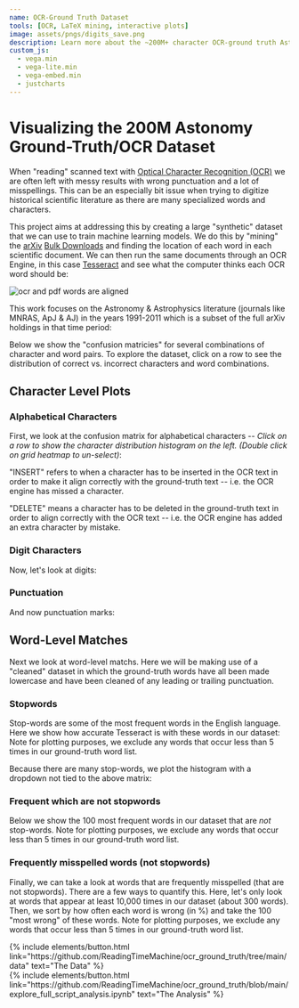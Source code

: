```yaml
---
name: OCR-Ground Truth Dataset
tools: [OCR, LaTeX mining, interactive plots]
image: assets/pngs/digits_save.png
description: Learn more about the ~200M+ character OCR-ground truth Astronomy literature dataset.
custom_js:
  - vega.min
  - vega-lite.min
  - vega-embed.min
  - justcharts
---
```



# Visualizing the 200M Astonomy Ground-Truth/OCR Dataset

When "reading" scanned text with [Optical Character Recognition (OCR)](https://en.wikipedia.org/wiki/Optical_character_recognition) we are often left with messy results with wrong punctuation and a lot of misspellings. This can be an especially bit issue when trying to digitize historical scientific literature as there are many specialized words and characters.

This project aims at addressing this by creating a large "synthetic" dataset that we can use to train machine learning models.  We do this by "mining" the [arXiv](https://arxiv.org/) [Bulk Downloads](https://info.arxiv.org/help/bulk_data/index.html) and finding the location of each word in each scientific document.  We can then run the same documents through an OCR Engine, in this 
case [Tesseract](https://github.com/tesseract-ocr/tesseract) and see what the computer thinks each OCR word should be:

![ocr and pdf words are aligned]({{site.baseurl}}/assets/pngs/diagram_website.png)

This work focuses on the Astronomy & Astrophysics literature (journals like MNRAS, ApJ & AJ) in the years 1991-2011 which is a subset of the full arXiv holdings in that time period:
<vegachart schema-url="{{ site.baseurl }}/assets/json/timechart.json" style="width: 100%"></vegachart>


Below we show the "confusion matricies" for several combinations of character and word pairs.  To explore the dataset, click on a row to see the distribution of correct vs. incorrect characters and word combinations.

## Character Level Plots

### Alphabetical Characters

First, we look at the confusion matrix for alphabetical characters -- *Click on a row to show the character distribution histogram on the left. (Double click on grid heatmap to un-select)*:
<vegachart schema-url="{{ site.baseurl }}/assets/json/alphas.json" style="width: 100%"></vegachart>


"INSERT" refers to when a character has to be inserted in the OCR text in order to make it align correctly with the ground-truth text -- i.e. the OCR engine has missed a character.

"DELETE" means a character has to be deleted in the ground-truth text in order to align correctly with the OCR text -- i.e. the OCR engine has added an extra character by mistake.

### Digit Characters

Now, let's look at digits:
<vegachart schema-url="{{ site.baseurl }}/assets/json/digits.json" style="width: 100%"></vegachart>

### Punctuation

And now punctuation marks:
<vegachart schema-url="{{ site.baseurl }}/assets/json/punctuation.json" style="width: 100%"></vegachart>
 
  

## Word-Level Matches

Next we look at word-level matchs.  Here we will be making use of a "cleaned" dataset in which the ground-truth words have all been made lowercase and have been cleaned of any leading or trailing punctuation.

### Stopwords

Stop-words are some of the most frequent words in the English language.  Here we show how accurate Tesseract is with these words in our dataset:
<vegachart schema-url="{{ site.baseurl }}/assets/json/stopwords_justmatrix.json" style="width: 100%"></vegachart>
Note for plotting purposes, we exclude any words that occur less than 5 times in our ground-truth word list.

Because there are many stop-words, we plot the histogram with a dropdown not tied to the above matrix:
<vegachart schema-url="{{ site.baseurl }}/assets/json/stopwords_hist.json" style="width: 100%"></vegachart>



### Frequent which are not stopwords

Below we show the 100 most frequent words in our dataset that are *not* stop-words.
<vegachart schema-url="{{ site.baseurl }}/assets/json/most_freq_nonstop.json" style="width: 100%"></vegachart>
Note for plotting purposes, we exclude any words that occur less than 5 times in our ground-truth word list.

### Frequently misspelled words (not stopwords)

Finally, we can take a look at words that are frequently misspelled (that are not stopwords).  There are a few ways to quantify this.  Here, let's only look at words that appear at least 10,000 times in our dataset (about 300 words).  Then, we sort by how often each word is wrong (in %) and take the 100 "most wrong" of these words.
<vegachart schema-url="{{ site.baseurl }}/assets/json/freqmiss.json" style="width: 100%"></vegachart>
Note for plotting purposes, we exclude any words that occur less than 5 times in our ground-truth word list.



<!-- these are written in a combo of html and liquid --> 

<div class="left">
{% include elements/button.html link="https://github.com/ReadingTimeMachine/ocr_ground_truth/tree/main/data" text="The Data" %}
</div>

<div class="right">
{% include elements/button.html link="https://github.com/ReadingTimeMachine/ocr_ground_truth/blob/main/explore_full_script_analysis.ipynb" text="The Analysis" %}
</div>

